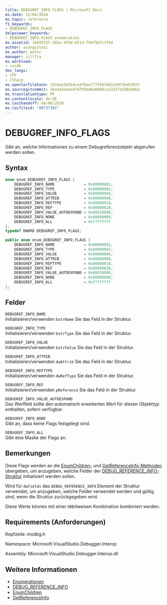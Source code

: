 ```yaml
---
title: DEBUGREF_INFO_FLAGS | Microsoft Docs
ms.date: 11/04/2016
ms.topic: reference
f1_keywords:
- DEBUGREF_INFO_FLAGS
helpviewer_keywords:
- DEBUGREF_INFO_FLAGS enumeration
ms.assetid: 1b043327-302a-4f6d-b51d-f94f9d7c7f9d
author: acangialosi
ms.author: anthc
manager: jillfra
ms.workload:
- vssdk
dev_langs:
- CPP
- CSharp
ms.openlocfilehash: cb10ae5d3b4ce9f8aa777f643d412e075bd5293f
ms.sourcegitcommit: 16a4a5da4a4fd795b46a0869ca2152f2d36e6db2
ms.translationtype: MT
ms.contentlocale: de-DE
ms.lasthandoff: 04/06/2020
ms.locfileid: "80737392"
---
```

# <a name="debugref_info_flags"></a>DEBUGREF_INFO_FLAGS
Gibt an, welche Informationen zu einem Debugreferenzobjekt abgerufen werden sollen.

## <a name="syntax"></a>Syntax

```cpp
enum enum_DEBUGREF_INFO_FLAGS {
    DEBUGREF_INFO_NAME             = 0x00000001,
    DEBUGREF_INFO_TYPE             = 0x00000002,
    DEBUGREF_INFO_VALUE            = 0x00000004,
    DEBUGREF_INFO_ATTRIB           = 0x00000008,
    DEBUGREF_INFO_REFTYPE          = 0x00000010,
    DEBUGREF_INFO_REF              = 0x00000020,
    DEBUGREF_INFO_VALUE_AUTOEXPAND = 0x00010000,
    DEBUGREF_INFO_NONE             = 0x00000000,
    DEBUGREF_INFO_ALL              = 0xffffffff
};
typedef DWORD DEBUGREF_INFO_FLAGS;
```

```csharp
public enum enum_DEBUGREF_INFO_FLAGS {
    DEBUGREF_INFO_NAME             = 0x00000001,
    DEBUGREF_INFO_TYPE             = 0x00000002,
    DEBUGREF_INFO_VALUE            = 0x00000004,
    DEBUGREF_INFO_ATTRIB           = 0x00000008,
    DEBUGREF_INFO_REFTYPE          = 0x00000010,
    DEBUGREF_INFO_REF              = 0x00000020,
    DEBUGREF_INFO_VALUE_AUTOEXPAND = 0x00010000,
    DEBUGREF_INFO_NONE             = 0x00000000,
    DEBUGREF_INFO_ALL              = 0xffffffff
};
```

## <a name="fields"></a>Felder
`DEBUGREF_INFO_NAME`\
Initialisieren/verwenden `bstrName` Sie das Feld in der Struktur.

`DEBUGREF_INFO_TYPE`\
Initialisieren/verwenden `bstrType` Sie das Feld in der Struktur.

`DEBUGREF_INFO_VALUE`\
Initialisieren/verwenden `bstrValue` Sie das Feld in der Struktur.

`DEBUGREF_INFO_ATTRIB`\
Initialisieren/verwenden `dwAttrib` Sie das Feld in der Struktur.

`DEBUGREF_INFO_REFTYPE`\
Initialisieren/verwenden `dwRefType` Sie das Feld in der Struktur.

`DEBUGREF_INFO_REF`\
Initialisieren/verwenden `pReference` Sie das Feld in der Struktur.

`DEBUGREF_INFO_VALUE_AUTOEXPAND`\
Das Wertfeld sollte den automatisch erweiterten Wert für diesen Objekttyp enthalten, sofern verfügbar.

`DEBUGREF_INFO_NONE`\
Gibt an, dass keine Flags festgelegt sind.

`DEBUGREF_INFO_ALL`\
Gibt eine Maske der Flags an.

## <a name="remarks"></a>Bemerkungen
Diese Flags werden an die [EnumChildren-](../../../extensibility/debugger/reference/idebugreference2-enumchildren.md) und [GetReferenceInfo-Methoden](../../../extensibility/debugger/reference/idebugreference2-getreferenceinfo.md) übergeben, um anzugeben, welche Felder der [DEBUG_REFERENCE_INFO-Struktur](../../../extensibility/debugger/reference/debug-reference-info.md) initialisiert werden sollen.

Wird für `dwFields` das `DEBUG_REFERENCE_INFO` Element der Struktur verwendet, um anzugeben, welche Felder verwendet werden und gültig sind, wenn die Struktur zurückgegeben wird.

Diese Werte können mit einer `OR`bitweisen Kombination kombiniert werden.

## <a name="requirements"></a>Requirements (Anforderungen)
Kopfzeile: msdbg.h

Namespace: Microsoft.VisualStudio.Debugger.Interop

Assembly: Microsoft.VisualStudio.Debugger.Interop.dll

## <a name="see-also"></a>Weitere Informationen
- [Enumerationen](../../../extensibility/debugger/reference/enumerations-visual-studio-debugging.md)
- [DEBUG_REFERENCE_INFO](../../../extensibility/debugger/reference/debug-reference-info.md)
- [EnumChildren](../../../extensibility/debugger/reference/idebugreference2-enumchildren.md)
- [GetReferenceInfo](../../../extensibility/debugger/reference/idebugreference2-getreferenceinfo.md)
